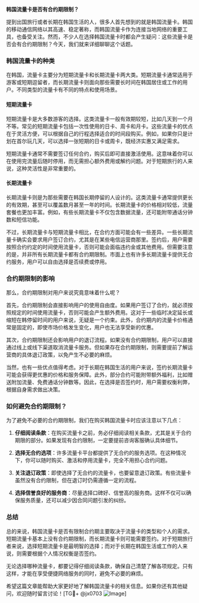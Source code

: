 **韩国流量卡是否有合约期限制？**

提到出国旅行或者长期在韩国生活的人，很多人首先想到的就是韩国流量卡。韩国的移动通信网络以其高速、稳定著称，而韩国流量卡作为连接当地网络的重要工具，也备受关注。然而，不少人在选择韩国流量卡时都会产生疑问：这些流量卡是否会有合约期限制？今天，我们就来详细聊聊这个话题。

### 韩国流量卡的种类

在韩国，流量卡主要分为短期流量卡和长期流量卡两大类。短期流量卡通常适用于游客或短期逗留者，而长期流量卡则面向那些需要长时间在韩国居住或工作的用户。不同类型的流量卡有不同的特点和使用场景。

#### 短期流量卡

短期流量卡是大多数游客的选择。这类流量卡一般有效期较短，比如几天到一个月不等。常见的短期流量卡包括一次性使用的日卡、周卡和月卡。这些流量卡的优点在于灵活方便，可以根据自己的行程选择适合的时间段购买。例如，如果你只是计划在首尔玩几天，可以选择一张短期的日卡或周卡，既经济实惠又满足需求。

短期流量卡通常不需要签订任何合约，购买后即可直接激活使用。这意味着你可以在使用完流量后随时停用，而无需担心额外费用或解约问题。对于短期旅行的人来说，这种灵活性是非常重要的。

#### 长期流量卡

长期流量卡则是为那些需要在韩国长期停留的人设计的。这类流量卡通常提供更长的有效期，甚至可以覆盖数月甚至一年的时间。长期流量卡的价格相对较低，流量套餐也更加丰富。例如，有些长期流量卡不仅包含数据流量，还可能附带通话分钟数和短信功能。

不过，长期流量卡与短期流量卡相比，在合约方面可能会有一些差异。一些长期流量卡确实会要求用户签订合约，尤其是在某些电信运营商那里。签约后，用户需要按照合约约定的时间使用流量卡，否则可能会面临违约金或其他费用。但需要注意的是，并非所有长期流量卡都有合约期限制。市面上也有许多长期流量卡提供无合约服务，用户可以自由选择是否续费或停用。

### 合约期限制的影响

那么，合约期限制对用户来说究竟意味着什么呢？

首先，合约期限制会直接影响用户的使用自由度。如果用户签订了合约，就必须按照规定的时间使用流量卡，否则可能会产生额外费用。这对于一些临时决定延长或缩短在韩停留时间的用户来说，无疑是一个约束。此外，合约期内的流量卡价格通常是固定的，即使市场价格发生变化，用户也无法享受新的优惠。

其次，合约期限制还会影响用户的退订流程。如果没有合约期限制，用户可以直接通过线上或线下渠道取消流量卡服务。但如果存在合约期限制，则需要提前了解运营商的具体退订政策，以免产生不必要的麻烦。

当然，也有一些优点值得考虑。对于长期在韩国生活的用户来说，签约长期流量卡可能会获得更优惠的价格和服务保障。此外，部分合约可能附带额外福利，比如赠送附加流量、免费通话分钟数等。因此，在选择是否签约时，用户需要权衡利弊，根据自身需求做出决策。

### 如何避免合约期限制？

为了避免不必要的合约期限制，我们在购买韩国流量卡时应该注意以下几点：

1. **仔细阅读条款**：在购买流量卡之前，务必仔细阅读相关条款，尤其是关于合约期限的部分。如果发现有合约限制，一定要提前咨询客服确认具体细节。

2. **选择无合约选项**：许多流量卡平台都提供了无合约的服务选项。在这种情况下，你可以随时购买、激活和停用流量卡，完全不用担心合约问题。

3. **关注退订政策**：即使选择了无合约的流量卡，也要留意退订政策。有些流量卡虽然没有合约限制，但在退订时仍需遵循一定的流程。

4. **选择信誉良好的服务商**：尽量选择口碑好、信誉高的服务商。这样不仅可以确保服务质量，还可以减少因合同问题引发的纠纷。

### 总结

总的来说，韩国流量卡是否有限制合约期主要取决于流量卡的类型和个人的需求。短期流量卡基本上没有合约期限制，而长期流量卡则可能需要签约。对于短期旅行者来说，选择短期流量卡是最明智的选择；而对于长期在韩国生活或工作的人来说，则需要根据个人情况权衡是否签约。

无论选择哪种流量卡，都要记得仔细阅读条款，确保自己清楚了解各项规定。只有这样，才能在享受便捷网络服务的同时，避免不必要的麻烦。

希望这篇文章能帮助大家更好地了解韩国流量卡的相关信息。如果你还有其他疑问，欢迎随时留言讨论！[TG💪+ @jx0703 ![Image](https://github.com/user-attachments/assets/dbca1d08-cadb-493c-b0ec-ad6f7a83f270)]